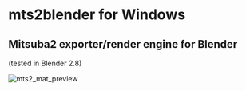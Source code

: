 # mts2blender for Windows
## Mitsuba2 exporter/render engine for Blender
(tested in Blender 2.8)

![mts2_mat_preview](https://user-images.githubusercontent.com/100981393/156905323-f78822dd-ed5f-4312-818e-1423c0792f7d.png)
